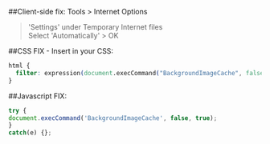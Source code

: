 ##Client-side fix:
Tools  >  Internet Options  
>  'Settings' under Temporary Internet files  
>  Select 'Automatically'  >  OK

##CSS FIX - Insert in your CSS:
```css
html {
  filter: expression(document.execCommand("BackgroundImageCache", false, true));
}
```

##Javascript FIX:
```js
try {
document.execCommand('BackgroundImageCache', false, true);
}
catch(e) {};
```
